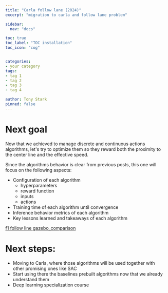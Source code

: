 ```yaml
---
title: "Carla follow lane (2024)"
excerpt: "migration to carla and follow lane problem"

sidebar:
  nav: "docs"

toc: true
toc_label: "TOC installation"
toc_icon: "cog"


categories:
- your category
tags:
- tag 1
- tag 2
- tag 3
- tag 4

author: Tony Stark
pinned: false
---
```


# Next goal

Now that we achieved to manage discrete and continuous actions algorithms, let's try to optimize them so 
they reward both the proximity to the center line and the effective speed.

Since the algorithms behavior is clear from previous posts, this one will focus on the following aspects:

- Configuration of each algorithm
  - hyperparameters
  - reward function
  - inputs
  - actions
- Training time of each algorithm until convergence
- Inference behavior metrics of each algorithm
- Key lessons learned and takeaways of each algorithm

[f1 follow line gazebo_comparison](https://roboticslaburjc.github.io/2020-phd-ruben-lucas/projects/2023-12-18-F1_follow_line_comparison/)

# Next steps:

- Moving to Carla, where those algorithms will be used together with other promising ones like SAC
- Start using there the baselines prebuilt algorithms now that we already understand them
- Deep learning specialization course